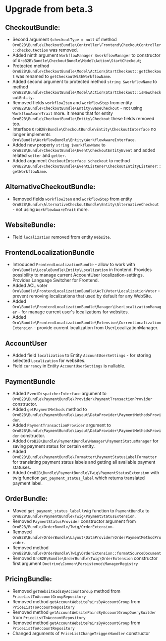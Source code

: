 Upgrade from beta.3
===================

CheckoutBundle:
---------------
- Second argument `$checkoutType = null` of method `OroB2B\Bundle\CheckoutBundle\Controller\Frontend\CheckoutController::checkoutAction` was removed.
- Added ninth argument `WorkflowManager $workflowManager` to constructor of `OroB2B\Bundle\CheckoutBundle\Model\Action\StartCheckout`;
- Protected method `OroB2B\Bundle\CheckoutBundle\Model\Action\StartCheckout::getCheckout` was renamed to `getCheckoutWithWorkflowName`.
- Added second argument to protected method `string $workflowName` to method `OroB2B\Bundle\CheckoutBundle\Model\Action\StartCheckout::isNewCheckoutEntity`.
- Removed fields `workflowItem` and `workflowStep` from entity `OroB2B\Bundle\CheckoutBundle\Entity\BaseCheckout` - not using `WorkflowAwareTrait` more. It means that for entity `OroB2B\Bundle\CheckoutBundle\Entity\Checkout` these fields removed too. 
- Interface `OroB2B\Bundle\CheckoutBundle\Entity\CheckoutInterface` no longer implements `Oro\Bundle\WorkflowBundle\Entity\WorkflowAwareInterface`.
- Added new property `string $workflowName` to `OroB2B\Bundle\CheckoutBundle\Event\CheckoutEntityEvent` and added related `setter` and `getter`.
- Added argument `CheckoutInterface $checkout` to method `OroB2B\Bundle\CheckoutBundle\EventListener\CheckoutEntityListener::getWorkflowName`.

AlternativeCheckoutBundle:
--------------------------
- Removed fields `workflowItem` and `workflowStep` from entity `OroB2B\Bundle\AlternativeCheckoutBundle\Entity\AlternativeCheckout` - not using `WorkflowAwareTrait` more.

WebsiteBundle:
--------------
- Field `localization` removed from entity `Website`.

FrontendLocalizationBundle
--------------------------
- Introduced `FrontendLocalizationBundle` - allow to work with `Oro\Bundle\LocaleBundle\Entity\Localization` in
frontend. Provides possibility to manage current AccountUser localization-settings. Provides Language Switcher for
Frontend.
- Added ACL voter `Oro\Bundle\FrontendLocalizationBundle\Acl\Voter\LocalizationVoter` - prevent removing localizations
that used by default for any WebSite.
- Added `Oro\Bundle\FrontendLocalizationBundle\Manager\UserLocalizationManager` - for manage current user's
localizations for websites.
- Added `Oro\Bundle\FrontendLocalizationBundle\Extension\CurrentLocalizationExtension` - provide current localization from UserLocalizationManager.

AccountUser
-----------
- Added field `localization` to Entity `AccountUserSettings` - for storing selected `Localization` for websites.
- Field `currency` in Entity `AccountUserSettings` is nullable.

PaymentBundle
-------------
- Added `EventDispatcherInterface` argument to `OroB2B\Bundle\PaymentBundle\Provider\PaymentTransactionProvider` constructor.
- Added `getPaymentMethods` method to `OroB2B\Bundle\PaymentBundle\Layout\DataProvider\PaymentMethodsProvider`.
- Added `PaymentTransactionProvider` argument to `OroB2B\Bundle\PaymentBundle\Layout\DataProvider\PaymentMethodsProvider` constructor.
- Added `OroB2B\Bundle\PaymentBundle\Manager\PaymentStatusManager` for saving payment status for certain entity.
- Added `OroB2B\Bundle\PaymentBundle\Formatter\PaymentStatusLabelFormatter` for translating payment status labels and getting all available payment statuses.
- Added `OroB2B\Bundle\PaymentBundle\Twig\PaymentStatusExtension` with twig function `get_payment_status_label` which returns translated payment
label.

OrderBundle:
------------
- Moved `get_payment_status_label` twig function to `PaymentBundle` to `OroB2B\Bundle\PaymentBundle\Twig\PaymentStatusExtension`.
- Removed `PaymentStatusProvider` constructor argument from `OroB2B/Bundle/OrderBundle/Twig/OrderExtension`.
- Removed `OroB2B\Bundle\OrderBundle\Layout\DataProvider\OrderPaymentMethodProvider`.
- Removed method `OroB2B\Bundle\OrderBundle\Twig\OrderExtension::formatSourceDocument`
- Removed `OroB2B\Bundle\OrderBundle\Twig\OrderExtension` constructor first argument `Doctrine\Common\Persistence\ManagerRegistry`

PricingBundle:
-------------

- Removed `getWebsiteIdsByAccountGroup` method from `PriceListToAccountGroupRepository`
- Removed method `getAccountWebsitePairsByAccountGroup` from `PriceListToAccountRepository`
- Removed method `getAccountWebsitePairsByAccountGroupQueryBuilder` from `PriceListToAccountRepository`
- Removed method `getAccountWebsitePairsByAccountGroup` from `PriceListToAccountRepository`
- Changed arguments of `PriceListChangeTriggerHandler` constructor